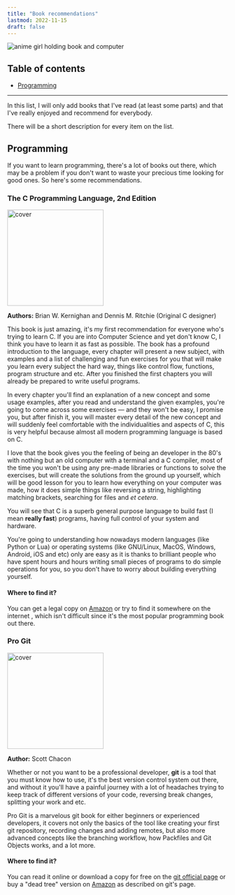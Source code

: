 ```yaml
---
title: "Book recommendations"
lastmod: 2022-11-15
draft: false
---
```


![anime girl holding book and computer](anime-girl-holding-book-and-computer.webp)

## Table of contents

- [Programming](#programming)

---

In this list, I will only add books that I've read (at least some parts) and
that I've really enjoyed and recommend for everybody.

There will be a short description for every item on the list.

<div id="programming">

## Programming

</div>

If you want to learn programming, there's a lot of books out there, which may be
a problem if you don't want to waste your precious time looking for good
ones. So here's some recommendations.

### The C Programming Language, 2nd Edition

<img alt="cover" src="https://i.gr-assets.com/images/S/compressed.photo.goodreads.com/books/1391032531l/515601.jpg" width="220px" />

**Authors:** Brian W. Kernighan and Dennis M. Ritchie (Original C designer)

This book is just amazing, it's my first recommendation for everyone who's
trying to learn C. If you are into Computer Science and yet don't know C, I
think you have to learn it as fast as possible. The book has a profound
introduction to the language, every chapter will present a new subject, with
examples and a list of challenging and fun exercises for you that will make you
learn every subject the hard way, things like control flow, functions, program
structure and etc. After you finished the first chapters you will already be
prepared to write useful programs.

In every chapter you'll find an explanation of a new concept and some usage
examples, after you read and understand the given examples, you're going to come
across some exercises — and they won't be easy, I promise you, but after finish
it, you will master every detail of the new concept and will suddenly feel
comfortable with the individualities and aspects of C, this is very helpful
because almost all modern programming language is based on C.

I love that the book gives you the feeling of being an developer in the 80's
with nothing but an old computer with a terminal and a C compiler, most of the
time you won't be using any pre-made libraries or functions to solve the
exercises, but will create the solutions from the ground up yourself, which will
be good lesson for you to learn how everything on your computer was made, how it
does simple things like reversing a string, highlighting matching brackets,
searching for files and *et cetera*.

You will see that C is a superb general purpose language to build fast (I mean
**really fast**) programs, having full control of your system and hardware.

You're going to understanding how nowadays modern languages (like Python or Lua)
or operating systems (like GNU/Linux, MacOS, Windows, Android, iOS and etc) only
are easy as it is thanks to brilliant people who have spent hours and hours
writing small pieces of programs to do simple operations for you, so you don't
have to worry about building everything yourself.

#### Where to find it?

You can get a legal copy on [Amazon](https://www.amazon.com/Programming-Language-2nd-Brian-Kernighan/dp/0131103628) or try to find it somewhere on the internet
, which isn't difficult since it's the most popular programming book out there.

### Pro Git

<img alt="cover" src="https://i.gr-assets.com/images/S/compressed.photo.goodreads.com/books/1383771684l/6518085.jpg" width="220px" />

**Author:** Scott Chacon

Whether or not you want to be a professional developer, **git** is a tool that
you must know how to use, it's the best version control system out there, and
without it you'll have a painful journey with a lot of headaches trying to keep track of
different versions of your code, reversing break changes, splitting your work
and etc.

Pro Git is a marvelous git book for either beginners or experienced developers,
it covers not only the basics of the tool like creating your first git
repository, recording changes and adding remotes, but also more advanced
concepts like the branching workflow, how Packfiles and Git Objects works, and a
lot more.

#### Where to find it?

You can read it online or download a copy for free on the [git official page](https://git-scm.com) or
buy a "dead tree" version on [Amazon](https://www.amazon.com/Pro-Git-Scott-Chacon/dp/1484200772) as described on git's page.
